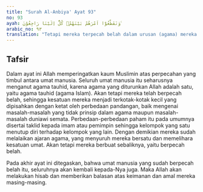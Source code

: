 ```yaml
---
title: "Surah Al-Anbiya' Ayat 93"
no: 93
ayah: وَتَقَطَّعُوْٓا اَمْرَهُمْ بَيْنَهُمْۗ كُلٌّ اِلَيْنَا رَاجِعُوْنَ ࣖ
arabic_no: ٩٣
translation: "Tetapi mereka terpecah belah dalam urusan (agama) mereka di antara mereka. Masing-masing (golongan itu semua) akan kembali kepada Kami."
---
```


## Tafsir

Dalam ayat ini Allah memperingatkan kaum Muslimin atas perpecahan yang timbul antara umat manusia. Seluruh umat manusia itu seharusnya menganut agama tauhid, karena agama yang diturunkan Allah adalah satu, yaitu agama tauhid (agama Islam). Akan tetapi mereka telah berpecah belah, sehingga kesatuan mereka menjadi terkotak-kotak kecil yang dipisahkan dengan ketat oleh perbedaan pandangan, baik mengenai masalah-masalah yang tidak prinsip dalam agama maupun masalah-masalah duniawi semata. Perbedaan-perbedaan paham itu pada umumnya disertai taklid kepada imam atau pemimpin sehingga kelompok yang satu menutup diri terhadap kelompok yang lain. Dengan demikian mereka sudah melalaikan ajaran agama, yang menyuruh mereka bersatu dan memelihara kesatuan umat. Akan tetapi mereka berbuat sebaliknya, yaitu berpecah belah.

Pada akhir ayat ini ditegaskan, bahwa umat manusia yang sudah berpecah belah itu, seluruhnya akan kembali kepada-Nya juga. Maka Allah akan melakukan hisab dan memberikan balasan atas keimanan dan amal mereka masing-masing.